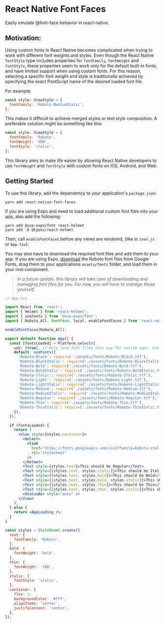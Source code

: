 # React Native Font Faces

Easily emulate @font-face behavior in react-native.

## Motivation:

Using custom fonts in React Native becomes complicated when trying to work with different font weights and styles. Even though the React Native `TextStyle` type includes properties for `fontFamily`, `fontWeight` and `fontStyle`, these properties seem to work only for the default built-in fonts, and have limited support when using custom fonts. For this reason, selecting a specific font weight and style is traditionally achieved by specifying the exact PostScript name of the desired loaded font file.

For example:

```jsx
const style: ViewStyle = {
  fontFamily: 'Roboto-MediumItalic',
};
```

This makes it difficult to achieve merged styles or text style composition. A preferable solution might be something like this:

```jsx
const style: ViewStyle = {
  fontFamily: 'Roboto',
  fontWeight: '500',
  fontStyle: 'italic',
};
```

This library aims to make life easier by allowing React Native developers to use `fontWeight` and `fontStyle` with custom fonts on iOS, Android, and Web.

## Getting Started

To use this library, add the dependency to your application's `package.json`:

```shell
yarn add react-native-font-faces
```

If you are using Expo and need to load additional custom font files into your app, also add the following:

```shell
yarn add @use-expo/font react-helmet
yarn add -D @types/react-helmet
```

Then, call `enableFontFaces` before any views are rendered, (like in `inex.js` or `App.tsx`):

You may also have to download the required font files and add them to your app. If you are using Expo, [download](https://fonts.google.com/download?family=Roboto) the Roboto font files from Google Fonts, drag them to your applications `assets/fonts` folder, and load them in your root component.

> _In a future update, this library will take care of downloading and managing font files for you. For now, you will have to manage these yourself._

```jsx
// App.tsx

import React from 'react';
import { Helmet } from 'react-helmet';
import { useFonts } from '@use-expo/font';
import { Roboto_All, FontFace, local, enableFontFaces } from 'react-native-font-faces';

enableFontFaces(Roboto_All);

export default function App() {
  const [fontsLoaded] = Platform.select({
    web: [true], // Only load font files this way for native apps. Use a webfont instead for web apps (see below).
    default: useFonts({
      'Roboto-Black': require('./assets/fonts/Roboto-Black.ttf'),
      'Roboto-BlackItalic': require('./assets/fonts/Roboto-BlackItalic.ttf'),
      'Roboto-Bold': require('./assets/fonts/Roboto-Bold.ttf'),
      'Roboto-BoldItalic': require('./assets/fonts/Roboto-BoldItalic.ttf'),
      'Roboto-Italic': require('./assets/fonts/Roboto-Italic.ttf'),
      'Roboto-Light': require('./assets/fonts/Roboto-Light.ttf'),
      'Roboto-LightItalic': require('./assets/fonts/Roboto-LightItalic.ttf'),
      'Roboto-Medium': require('./assets/fonts/Roboto-Medium.ttf'),
      'Roboto-MediumItalic': require('./assets/fonts/Roboto-MediumItalic.ttf'),
      'Roboto-Regular': require('./assets/fonts/Roboto-Regular.ttf'),
      'Roboto-Thin': require('./assets/fonts/Roboto-Thin.ttf'),
      'Roboto-ThinItalic': require('./assets/fonts/Roboto-ThinItalic.ttf'),
    }),
  });

  if (fontsLoaded) {
    return (
      <View style={styles.container}>
        <Helmet>
          <link
            href="https://fonts.googleapis.com/css2?family=Roboto:ital,wght@0,100;0,300;0,400;0,500;0,700;0,900;1,100;1,300;1,400;1,500;1,700;1,900"
            rel="stylesheet"
          />
        </Helmet>
        <Text style={styles.text}>This should be Regular</Text>
        <Text style={[styles.text, styles.italic]}>This should be Italic</Text>
        <Text style={[styles.text, styles.bold]}>This should be Bold</Text>
        <Text style={[styles.text, styles.bold, styles.italic]}>This should be BoldItalic</Text>
        <Text style={[styles.text, styles.thin]}>This should be Thin</Text>
        <Text style={[styles.text, styles.thin, styles.italic]}>This should be ThinItalic</Text>
        <StatusBar style="auto" />
      </View>
    );
  } else {
    return <AppLoading />;
  }
}

const styles = StyleSheet.create({
  text: {
    fontFamily: 'Roboto',
  },
  bold: {
    fontWeight: 'bold',
  },
  thin: {
    fontWeight: '100',
  },
  italic: {
    fontStyle: 'italic',
  },
  container: {
    flex: 1,
    backgroundColor: '#fff',
    alignItems: 'center',
    justifyContent: 'center',
  },
});
```
